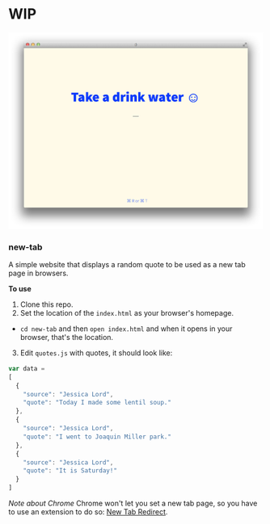 # WIP

![img](new-tab.png)

### new-tab

A simple website that displays a random quote to be used as a new tab page in browsers.

**To use**

1. Clone this repo.
2. Set the location of the `index.html` as your browser's homepage.
 - `cd new-tab` and then `open index.html` and when it opens in your browser, that's the location.
3. Edit `quotes.js` with quotes, it should look like:

```javascript
var data =
[
  {
    "source": "Jessica Lord",
    "quote": "Today I made some lentil soup."
  },
  {
    "source": "Jessica Lord",
    "quote": "I went to Joaquin Miller park."
  },
  {
    "source": "Jessica Lord",
    "quote": "It is Saturday!"
  }
]
```

_Note about Chrome_
Chrome won't let you set a new tab page, so you have to use an extension to do so: [New Tab Redirect](https://chrome.google.com/webstore/detail/new-tab-redirect/icpgjfneehieebagbmdbhnlpiopdcmna/related).
